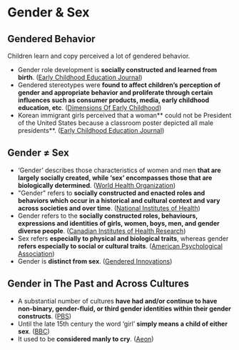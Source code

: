 # Gender & Sex

## Gendered Behavior

 Children learn and copy perceived a lot of gendered behavior.

* Gender role development is **socially constructed and learned from birth**. ([Early Childhood Education Journal](https://0x0.la/u/Jvm1tpO.pdf))
* Gendered stereotypes were **found to affect children’s perception of gender and appropriate behavior and proliferate through certain influences such as consumer products, media, early childhood education, etc**. ([Dimensions Of Early Childhood](https://hawthornefamilyplayschool.org/wp-content/uploads/2013/10/whydoesgendermatter.pdf))
* Korean immigrant girls perceived that a woman** could not be President of the United States because a classroom poster depicted all male presidents**. ([Early Childhood Education Journal](https://0x0.la/u/PMxXmnd.pdf))

## Gender ≠ Sex

* ‘Gender’ describes those characteristics of women and men **that are largely socially created, while ‘sex’ encompasses those that are biologically determined**. ([World Health Organization](https://www.who.int/health-topics/gender#tab=tab\_1))
* "Gender" refers to **socially constructed and enacted roles and behaviors which occur in a historical and cultural context and vary across societies and over time**. ([National Institutes of Health](https://orwh.od.nih.gov/sex-gender))
* Gender refers to the **socially constructed roles, behaviours, expressions and identities of girls, women, boys, men, and gender diverse people**. ([Canadian Institutes of Health Research](https://cihr-irsc.gc.ca/e/48642.html))
* Sex refers **especially to physical and biological traits**, whereas gender **refers especially to social or cultural traits**. ([American Psychological Association](https://dictionary.apa.org/sex))
* Gender is **distinct from sex**. ([Gendered Innovations](http://genderedinnovations.stanford.edu/terms/gender.html))

## Gender in The Past and Across Cultures

* A substantial number of cultures **have had and/or continue to have non-binary, gender-fluid, or third gender identities within their gender constructs**. ([PBS](https://www.pbs.org/independentlens/content/two-spirits_map-html/))
* Until the late 15th century the word ‘girl’ **simply means a child of either sex**. ([BBC](https://www.historyextra.com/period/great-misconception/))
* It used to be **considered manly to cry**. ([Aeon](https://aeon.co/essays/whatever-happened-to-the-noble-art-of-the-manly-weep))


